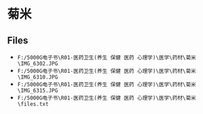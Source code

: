 # 菊米

## Files

- `F:/5000G电子书\R01-医药卫生(养生 保健 医药 心理学)\医学\药材\菊米\IMG_6302.JPG`
- `F:/5000G电子书\R01-医药卫生(养生 保健 医药 心理学)\医学\药材\菊米\IMG_6310.JPG`
- `F:/5000G电子书\R01-医药卫生(养生 保健 医药 心理学)\医学\药材\菊米\IMG_6315.JPG`
- `F:/5000G电子书\R01-医药卫生(养生 保健 医药 心理学)\医学\药材\菊米\files.txt`
